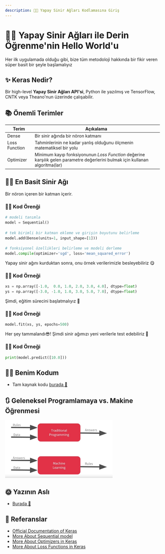 ```yaml
---
description: 👩‍💻 Yapay Sinir Ağları Kodlamasına Giriş
---
```

# 🙋‍♀️ Yapay Sinir Ağları ile Derin Öğrenme'nin Hello World'u
Her ilk uygulamada olduğu gibi, bize tüm metodoloji hakkında bir fikir veren süper basit bir şeyle başlamalıyız

## ✨ Keras Nedir?
Bir high-level **Yapay Sinir Ağları API'si**, Python ile yazılmış ve TensorFlow, CNTK veya Theano'nun üzerinde çalışabilir.

## 📚 Önemli Terimler
| Terim           | Açıkalama     |
| --------------- |---------------|
| Dense           | Bir sinir ağında bir nöron katmanı      |
| Loss Function   | Tahminlerinin ne kadar yanlış olduğunu ölçmenin matematiksel bir yolu |
| Optimizer       | Minimum kayıp fonksiyonunun _Loss Function_ değerine karşılık gelen parametre değerlerini bulmak için kullanan algoritma(lar) |

## 👩‍🔬 En Basit Sinir Ağı
Bir nöron içeren bir katman içerir.

### 👩‍💻 Kod Örenği
```python
# modeli tanımla
model = Sequential()

# tek birimli bir katman ekleme ve girişin boyutunu belirleme 
model.add(Dense(units=1, input_shape=[1]))

# fonksiyonel özellikleri belirleme ve modeli derleme
model.compile(optimizer='sgd', loss='mean_squared_error')
```

Yapay sinir ağını kurduktan sonra, onu örnek verilerimizle besleyebiliriz 😋

### 👩‍💻 Kod Örneği

```python
xs = np.array([-1.0,  0.0, 1.0, 2.0, 3.0, 4.0], dtype=float)
ys = np.array([-3.0, -1.0, 1.0, 3.0, 5.0, 7.0], dtype=float)
```
Şimdi, eğitim sürecini başlatmalıyız 🚀 

### 👩‍💻 Kod Örneği
```python
model.fit(xs, ys, epochs=500)
```
Her şey tammalandı😎! Şimdi sinir ağımızı yeni verilerle test edebiliriz 🎉

### 👩‍💻 Kod Örneği
```python
print(model.predict([10.0]))
```

## 👩‍💻 Benim Kodum
- Tam kaynak kodu [burada 🐾](./HelloWorldWithTF.ipynb)

## 🔃 Geleneksel Programlamaya vs. Makine Öğrenmesi
<img src="../res/TraditionalProgvsML.JPG" width="350"  />

## 🌞 Yazının Aslı
- [Burada 🐾](https://dl.asmaamir.com/1-helloworld)

## 🧐 Referanslar
* [Official Documentation of Keras](https://keras.io/)
* [More About Sequential model](https://keras.io/getting-started/sequential-model-guide/)
* [More About Optimizers in Keras](https://keras.io/optimizers/)
* [More About Loss Functions in Keras](https://keras.io/losses/)
